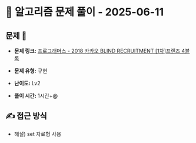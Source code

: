 # 📝 알고리즘 문제 풀이 - 2025-06-11

## 문제 📖

- **문제 링크:** [프로그래머스 - 2018 카카오 BLIND RECRUITMENT [1차]프렌즈 4블록](https://school.programmers.co.kr/learn/courses/30/lessons/17679)

- **문제 유형:** 구현

- **난이도:** Lv2

- **풀이 시간:** 1시간+@

## ✍ 접근 방식

- 해설) set 자료형 사용
